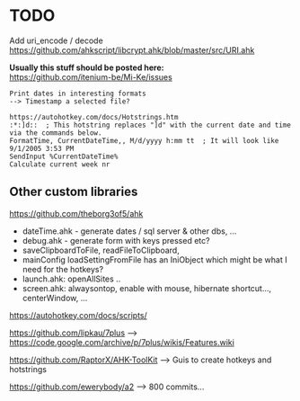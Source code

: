 TODO
====

Add uri_encode / decode
https://github.com/ahkscript/libcrypt.ahk/blob/master/src/URI.ahk

**Usually this stuff should be posted here:**  
https://github.com/itenium-be/Mi-Ke/issues

```
Print dates in interesting formats  
--> Timestamp a selected file?

https://autohotkey.com/docs/Hotstrings.htm  
:*:]d::  ; This hotstring replaces "]d" with the current date and time via the commands below.  
FormatTime, CurrentDateTime,, M/d/yyyy h:mm tt  ; It will look like 9/1/2005 3:53 PM  
SendInput %CurrentDateTime%  
Calculate current week nr
```

Other custom libraries
----------------------

https://github.com/theborg3of5/ahk
- dateTime.ahk - generate dates / sql server & other dbs, ...
- debug.ahk - generate form with keys pressed etc?
- saveClipboardToFile, readFileToClipboard, 
- mainConfig loadSettingFromFile has an IniObject which might be what I need for the hotkeys?
- launch.ahk: openAllSites ..
- screen.ahk: alwaysontop, enable with mouse, hibernate shortcut..., centerWindow, ...

https://autohotkey.com/docs/scripts/


https://github.com/lipkau/7plus
--> https://code.google.com/archive/p/7plus/wikis/Features.wiki

https://github.com/RaptorX/AHK-ToolKit
--> Guis to create hotkeys and hotstrings

https://github.com/ewerybody/a2
--> 800 commits...
